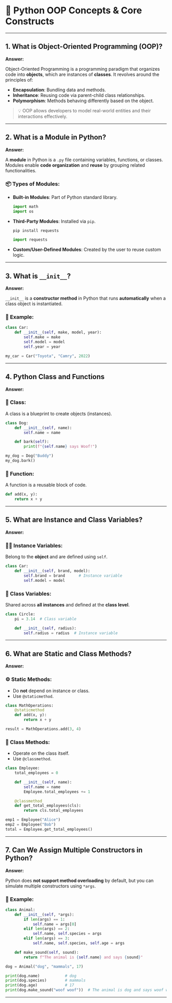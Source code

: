 # 🐍 Python OOP Concepts & Core Constructs

---

## 1. What is Object-Oriented Programming (OOP)?

**Answer:**

Object-Oriented Programming is a programming paradigm that organizes code into **objects**, which are instances of **classes**.
It revolves around the principles of:

* **Encapsulation**: Bundling data and methods.
* **Inheritance**: Reusing code via parent-child class relationships.
* **Polymorphism**: Methods behaving differently based on the object.

> 💡 OOP allows developers to model real-world entities and their interactions effectively.

---

## 2. What is a Module in Python?

**Answer:**

A **module** in Python is a `.py` file containing variables, functions, or classes.
Modules enable **code organization** and **reuse** by grouping related functionalities.

### 📦 Types of Modules:

* **Built-in Modules**: Part of Python standard library.

  ```python
  import math
  import os
  ```

* **Third-Party Modules**: Installed via `pip`.

  ```bash
  pip install requests
  ```

  ```python
  import requests
  ```

* **Custom/User-Defined Modules**: Created by the user to reuse custom logic.

---

## 3. What is `__init__`?

**Answer:**

`__init__` is a **constructor method** in Python that runs **automatically** when a class object is instantiated.

### 🔧 Example:

```python
class Car:
    def __init__(self, make, model, year):
        self.make = make
        self.model = model
        self.year = year

my_car = Car("Toyota", "Camry", 2022)
```

---

## 4. Python Class and Functions

**Answer:**

### 📘 Class:

A class is a blueprint to create objects (instances).

```python
class Dog:
    def __init__(self, name):
        self.name = name

    def bark(self):
        print(f"{self.name} says Woof!")
```

```python
my_dog = Dog("Buddy")
my_dog.bark()
```

### 🧩 Function:

A function is a reusable block of code.

```python
def add(x, y):
    return x + y
```

---

## 5. What are Instance and Class Variables?

**Answer:**

### 🧍‍♂️ Instance Variables:

Belong to the **object** and are defined using `self`.

```python
class Car:
    def __init__(self, brand, model):
        self.brand = brand      # Instance variable
        self.model = model
```

### 🧪 Class Variables:

Shared across **all instances** and defined at the **class level**.

```python
class Circle:
    pi = 3.14  # Class variable

    def __init__(self, radius):
        self.radius = radius  # Instance variable
```

---

## 6. What are Static and Class Methods?

**Answer:**

### ⚙️ Static Methods:

* Do **not** depend on instance or class.
* Use `@staticmethod`.

```python
class MathOperations:
    @staticmethod
    def add(x, y):
        return x + y

result = MathOperations.add(3, 4)
```

### 🏫 Class Methods:

* Operate on the class itself.
* Use `@classmethod`.

```python
class Employee:
    total_employees = 0

    def __init__(self, name):
        self.name = name
        Employee.total_employees += 1

    @classmethod
    def get_total_employees(cls):
        return cls.total_employees

emp1 = Employee("Alice")
emp2 = Employee("Bob")
total = Employee.get_total_employees()
```

---

## 7. Can We Assign Multiple Constructors in Python?

**Answer:**

Python does **not support method overloading** by default, but you can simulate multiple constructors using `*args`.

### 🧠 Example:

```python
class Animal:
    def __init__(self, *args):
        if len(args) == 1:
            self.name = args[0]
        elif len(args) == 2:
            self.name, self.species = args
        elif len(args) == 3:
            self.name, self.species, self.age = args

    def make_sound(self, sound):
        return f"The animal is {self.name} and says {sound}"
```

```python
dog = Animal("dog", "mammals", 17)

print(dog.name)           # dog
print(dog.species)        # mammals
print(dog.age)            # 17
print(dog.make_sound("woof woof"))  # The animal is dog and says woof woof
```

---